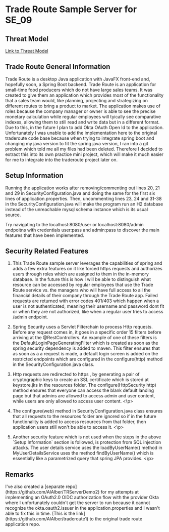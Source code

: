 
# Trade Route Sample Server for SE_09

## Threat Model
[Link to Threat Model](https://tinyurl.com/w8eu7kcy)

## Trade Route General Information

<p> Trade Route is a desktop Java application with JavaFX front-end and, hopefully soon, a Spring Boot backend.
Trade Route is an application for small-time food producers which do not have large sales teams. It
was created to give them an application which provides most of the functionality that a sales team would,
like planning, projecting and strategizing on different routes to bring a product to market. The application
makes use of roles because the company manager or owner is able to see the precise monetary
calculation while regular employees will tyically see comparative indexes, allowing them to still read and write
data but in a different format. Due to this, in the future I plan to add Okta OAuth Open Id to the application.
Unfortunately I was unable to add the implementation here to the original traderoute code base
because when trying to integrate spring boot and changing my java
version to fit the spring java version, I ran into a git problem which told me 
all my files had been deleted. Therefore I decided to extract this
into its own practice mini project, which will make it much easier for me 
to integrate into the traderoute project later on. </p>



## Setup Information

<p>
Running the application works after removing/commenting out lines 20,
21 and 29 in SecurityConfiguration.java and doing the same for the first
six lines of application.properties. 
Then, uncommenting lines 23, 24 and 31-38 in the SecurityConfiguration.java will
make the program run an H2 database instead of the unreachable mysql schema instance 
which is its usual source. 
</p>

<p>Try navigating to the localhost:8080/user or localhost:8080/admin endpoitns
  with credentials user:pass and admin:pass to discover the main features that have been implemented.
</p>

## Security Related Features
<ol>
<li><p>
This Trade Route sample server leverages the capabilities of
spring and adds a few extra features on it like forced https requests and authorizes users
through roles which are assigned to them in the in-memory database. In the future this is how I will
be able to distinguish what resource can be accessed by regular employees
that use the Trade Route service vs. the managers who will have full access to
all the financial details of their company through the Trade Route app. 
Failed requests are returned with error codes 401/403 which happen when 
a user is not authenticated, meaning their username and password dont fit
or when they are not authorized, like when a regular user tries to access
/admin endpoint. 
</p></li>

<li><p>
Spring Security uses a Servlet Filterchain to process Http requests. Before 
any request comes in, it goes in a specific order 15 filters before arriving at the 
@RestControllers. An example of one of these filters is the DefaultLoginPageGeneratingFilter
which is created as soon as the spring security dependency is added to maven. This filter
ensures that as soon as a a request is made, a default login screen is added on the restricted 
endpoints which are configured in the configure(http) method in the SecurityConfiguration.java
class.
<p></li>

<li><p>
Http requests are redirected to https , by generating a pair of cryptographic keys
to create an SSL certificate which is stored at keystore.jks in the resources
folder. The configure(HttpSecurity http) method ensures that everyone can 
access the blank default landing page but that admins are allowed to access admin and 
user content, while users are only allowed to access user content.
<\p></li>

<li><p>
The configure(web) method in SecurityConfiguration.java class ensures that all requests to the
resources folder are ignored so if in the future functionality is added to access resources
from that folder, then application users still won't be able to access it.
<\p></li>

<li><p>
Another security feature which is not used when the steps in the above `Setup Information`
section is followed, is protection from SQL injection attacks. The user details service
uses the loadByUserName() method in MyUserDetailsService uses the method findByUserName()
which is essentially like a parametrized query that spring JPA provides. 
<\p></li>

</ol>

## Remarks
<p>
I've also created a [separate repo](https://github.com/AlAlber/TRServerDemo2) for my attempts at implementing an OAuth2.0
OIDC authorization flow with the provider Okta where I unfortunately couldn't get the 
server to run because it cannot recognize the okta.oauth2.issuer in the application.properties
and I wasn't able to fix this in time. [This is the link](https://github.com/AlAlber/traderoute1) 
to the original trade route application repo.
</p>
